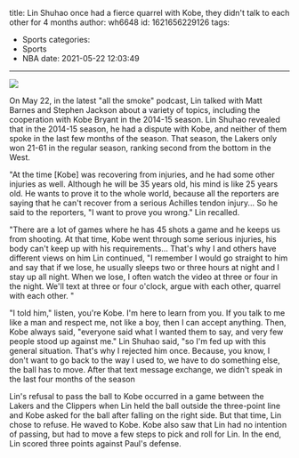 title: Lin Shuhao  once had a fierce quarrel with Kobe, they didn't talk to each other for 4 months
author: wh6648
id: 1621656229126
tags: 
- Sports
categories: 
- Sports
- NBA
date: 2021-05-22 12:03:49
---
![](https://p5.itc.cn/q_70/images01/20210522/5c771ceefbcf46d1a486655527096418.jpeg)


On May 22, in the latest "all the smoke" podcast, Lin talked with Matt Barnes and Stephen Jackson about a variety of topics, including the cooperation with Kobe Bryant in the 2014-15 season. Lin Shuhao revealed that in the 2014-15 season, he had a dispute with Kobe, and neither of them spoke in the last few months of the season. That season, the Lakers only won 21-61 in the regular season, ranking second from the bottom in the West.

"At the time [Kobe] was recovering from injuries, and he had some other injuries as well. Although he will be 35 years old, his mind is like 25 years old. He wants to prove it to the whole world, because all the reporters are saying that he can't recover from a serious Achilles tendon injury... So he said to the reporters, "I want to prove you wrong." Lin recalled.

"There are a lot of games where he has 45 shots a game and he keeps us from shooting. At that time, Kobe went through some serious injuries, his body can't keep up with his requirements... That's why I and others have different views on him Lin continued, "I remember I would go straight to him and say that if we lose, he usually sleeps two or three hours at night and I stay up all night. When we lose, I often watch the video at three or four in the night. We'll text at three or four o'clock, argue with each other, quarrel with each other. "

"I told him," listen, you're Kobe. I'm here to learn from you. If you talk to me like a man and respect me, not like a boy, then I can accept anything. Then, Kobe always said, "everyone said what I wanted them to say, and very few people stood up against me." Lin Shuhao said, "so I'm fed up with this general situation. That's why I rejected him once. Because, you know, I don't want to go back to the way I used to, we have to do something else, the ball has to move. After that text message exchange, we didn't speak in the last four months of the season

Lin's refusal to pass the ball to Kobe occurred in a game between the Lakers and the Clippers when Lin held the ball outside the three-point line and Kobe asked for the ball after falling on the right side. But that time, Lin chose to refuse. He waved to Kobe. Kobe also saw that Lin had no intention of passing, but had to move a few steps to pick and roll for Lin. In the end, Lin scored three points against Paul's defense.

